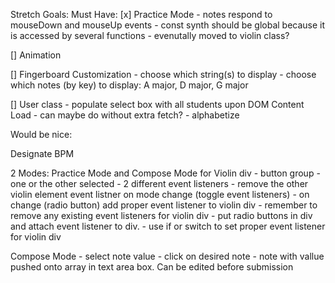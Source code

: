Stretch Goals:
Must Have:
[x] Practice Mode
    - notes respond to mouseDown and mouseUp events
    - const synth should be global because it is accessed by several functions - evenutally moved to violin class?

[] Animation

[] Fingerboard Customization
    - choose which string(s) to display
    - choose which notes (by key) to display:  A major, D major, G major

[] User class
    - populate select box with all students upon DOM Content Load - can maybe do without extra fetch?
    - alphabetize

Would be nice:

Designate BPM

2 Modes:  Practice Mode and Compose Mode for Violin div
    - button group - one or the other selected
    - 2 different event listeners
    - remove the other violin element event listner on mode change (toggle event listeners)
    - on change (radio button) add proper event listener to violin div
    - remember to remove any existing event listeners for violin div
    - put radio buttons in div and attach event listener to div.
    - use if or switch to set proper event listener for violin div

Compose Mode
    - select note value
    - click on desired note
    - note with vallue pushed onto array in text area box.  Can be edited before submission



